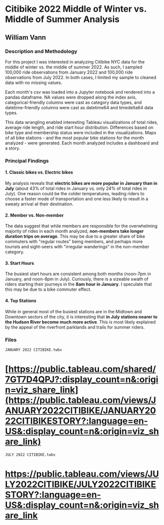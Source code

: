 # Citibike 2022 Middle of Winter vs. Middle of Summer Analysis

## William Vann 

### Description and Methodology

For this project I was interested in analyzing Citibike NYC data for the middle of winter vs. the middle of summer 2022. As such, I sampled 100,000 ride observations from January 2022 and 100,000 ride observations from July 2022.  In both cases, I limited my sample to cleaned data with no missing values.  

Each month's csv was loaded into a Jupyter notebook and rendered into a pandas dataframe. NA values were dropped along the index axis, categorical-friendly columns were cast as category data types, and datetime-friendly columns were cast as datetime64 and timedelta64 data types.  

This data wrangling enabled interesting Tableau visualizations of total rides, average ride length, and ride start hour distribution. Differences based on bike type and membership status were included in the visualizations.  Maps of all bike stations - and the most popular bike stations for the month analyzed - were generated. Each month analyzed includes a dashboard and a story.   

### Principal Findings

#### 1. Classic bikes vs. Electric bikes

My analysis reveals that **electric bikes are more popular in January than in July** (about 43% of total rides in January vs. only 24% of total rides in July). One reason could be the colder temperatures, leading riders to choose a faster mode of transportation and one less likely to result in a sweaty arrival at their destination. 

#### 2. Member vs. Non-member

The data suggest that while members are responsible for the overwhelming majority of rides in each month analyzed, **non-members take longer duration trips on average**. This may be due to a greater share of bike commuters with "regular routes" being members, and perhaps more tourists and sight-seers with "irregular wanderings" in the non-member category.   

#### 3. Start Hours

The busiest start hours are consistent among both months (noon-7pm in January, and noon-8pm in July). Curiously, there is a sizeable swath of riders starting their journeys in the **8am hour in January**. I speculate that this may be due to a bike commuter effect.  

#### 4. Top Stations

While in general most of the busiest stations are in the Midtown and Downtown sectors of the city, it is interesting that **in July stations nearer to the Hudson River become much more active**.  This is most likely explained by the appeal of the riverfront parklands and trails for summer riders. 


### Files

```JANUARY 2022 CITIBIKE.twbx```

# [https://public.tableau.com/shared/7GT7D4QPJ?:display_count=n&:origin=viz_share_link](https://public.tableau.com/views/JANUARY2022CITIBIKE/JANUARY2022CITIBIKESTORY?:language=en-US&:display_count=n&:origin=viz_share_link)

```JULY 2022 CITIBIKE.twbx```

# https://public.tableau.com/views/JULY2022CITIBIKE/JULY2022CITIBIKESTORY?:language=en-US&:display_count=n&:origin=viz_share_link
